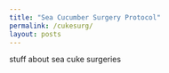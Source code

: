 ```yaml
---
title: "Sea Cucumber Surgery Protocol"
permalink: /cukesurg/
layout: posts
---
```


stuff about sea cuke surgeries
